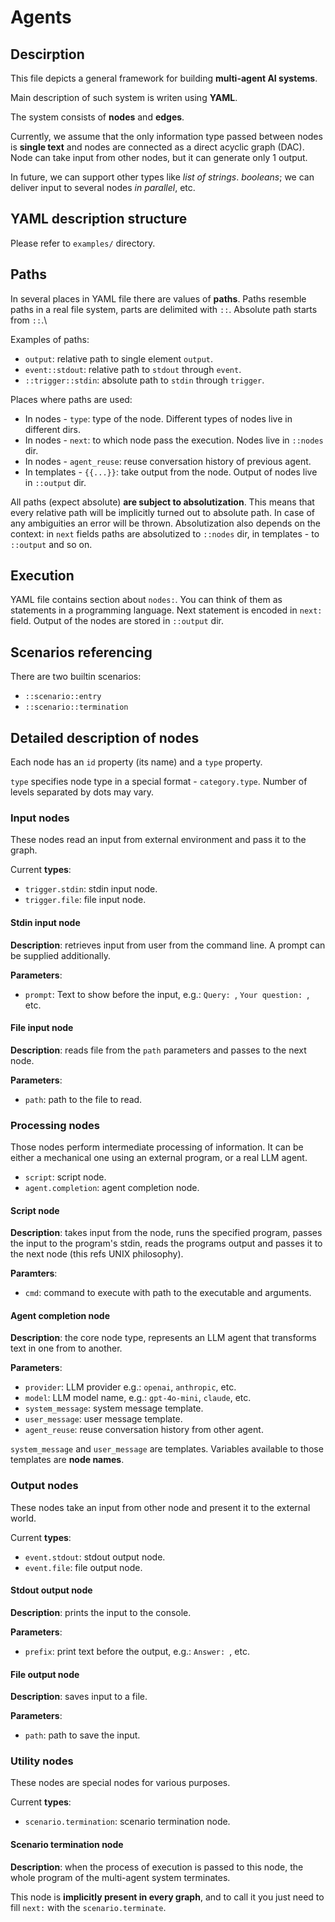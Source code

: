 # Agents

## Descirption

This file depicts a general framework for building **multi-agent AI systems**.

Main description of such system is writen using **YAML**.

The system consists of **nodes** and **edges**.

Currently, we assume that the only information type passed between nodes is **single text** and nodes are connected as a direct acyclic graph (DAC). Node can take input from other nodes, but it can generate only 1 output.

In future, we can support other types like *list of strings*. *booleans*; we can deliver input to several nodes *in parallel*, etc.

## YAML description structure

Please refer to `examples/` directory.

## Paths

In several places in YAML file there are values of **paths**. Paths resemble paths in a real file system, parts are delimited with `::`. Absolute path starts from `::`.\

Examples of paths:

- `output`: relative path to single element `output`.
- `event::stdout`: relative path to `stdout` through `event`.
- `::trigger::stdin`: absolute path to `stdin` through `trigger`.

Places where paths are used:

- In nodes - `type`: type of the node. Different types of nodes live in different dirs.
- In nodes - `next`: to which node pass the execution. Nodes live in `::nodes` dir.
- In nodes - `agent_reuse`: reuse conversation history of previous agent.
- In templates - `{{...}}`: take output from the node. Output of nodes live in `::output` dir.

All paths (expect absolute) **are subject to absolutization**. This means that every relative path will be implicitly turned out to absolute path. In case of any ambiguities an error will be thrown. Absolutization also depends on the context: in `next` fields paths are absolutized to `::nodes` dir, in templates - to `::output` and so on.

## Execution

YAML file contains section about `nodes:`. You can think of them as statements in a programming language. Next statement is encoded in `next:` field. Output of the nodes are stored in `::output` dir.

## Scenarios referencing

There are two builtin scenarios:

- `::scenario::entry`
- `::scenario::termination`

## Detailed description of nodes

Each node has an `id` property (its name) and a `type` property.

`type` specifies node type in a special format - `category.type`. Number of levels separated by dots may vary.

### Input nodes

These nodes read an input from external environment and pass it to the graph.

Current **types**:

- `trigger.stdin`: stdin input node.
- `trigger.file`: file input node.

#### Stdin input node

**Description**: retrieves input from user from the command line. A prompt can be supplied additionally.

**Parameters**:

- `prompt`: Text to show before the input, e.g.: `Query: `, `Your question: `, etc.

#### File input node

**Description**: reads file from the `path` parameters and passes to the next node.

**Parameters**:

- `path`: path to the file to read.

### Processing nodes

Those nodes perform intermediate processing of information. It can be either a mechanical one using an external program, or a real LLM agent.

- `script`: script node.
- `agent.completion`: agent completion node.

#### Script node

**Description**: takes input from the node, runs the specified program, passes the input to the program's stdin, reads the programs output and passes it to the next node (this refs UNIX philosophy).

**Paramters**:

- `cmd`: command to execute with path to the executable and arguments.

#### Agent completion node

**Description**: the core node type, represents an LLM agent that transforms text in one from to another.

**Parameters**:

- `provider`: LLM provider e.g.: `openai`, `anthropic`, etc.
- `model`: LLM model name, e.g.: `gpt-4o-mini`, `claude`, etc.
- `system_message`: system message template.
- `user_message`: user message template.
- `agent_reuse`: reuse conversation history from other agent.

`system_message` and `user_message` are templates. Variables available to those templates are **node names**.

### Output nodes

These nodes take an input from other node and present it to the external world.

Current **types**:

- `event.stdout`: stdout output node.
- `event.file`: file output node.

#### Stdout output node

**Description**: prints the input to the console.

**Parameters**:

- `prefix`: print text before the output, e.g.: `Answer: `, etc.

#### File output node

**Description**: saves input to a file.

**Parameters**:

- `path`: path to save the input.

### Utility nodes

These nodes are special nodes for various purposes.

Current **types**:

- `scenario.termination`: scenario termination node.

#### Scenario termination node

**Description**: when the process of execution is passed to this node, the whole program of the multi-agent system terminates.

This node is **implicitly present in every graph**, and to call it you just need to fill `next:` with the `scenario.terminate`.
